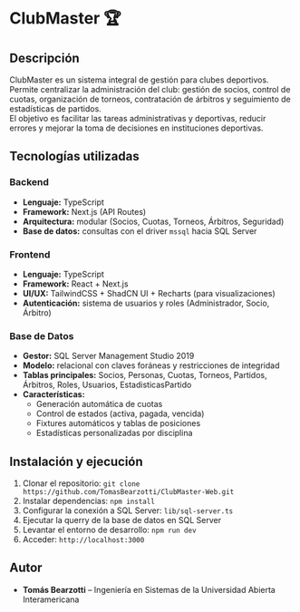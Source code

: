 # ClubMaster 🏆

## Descripción
ClubMaster es un sistema integral de gestión para clubes deportivos.  
Permite centralizar la administración del club: gestión de socios, control de cuotas, organización de torneos, contratación de árbitros y seguimiento de estadísticas de partidos.  
El objetivo es facilitar las tareas administrativas y deportivas, reducir errores y mejorar la toma de decisiones en instituciones deportivas.

## Tecnologías utilizadas

### Backend
- **Lenguaje:** TypeScript
- **Framework:** Next.js (API Routes)
- **Arquitectura:** modular (Socios, Cuotas, Torneos, Árbitros, Seguridad)
- **Base de datos:** consultas con el driver `mssql` hacia SQL Server

### Frontend
- **Lenguaje:** TypeScript
- **Framework:** React + Next.js
- **UI/UX:** TailwindCSS + ShadCN UI + Recharts (para visualizaciones)
- **Autenticación:** sistema de usuarios y roles (Administrador, Socio, Árbitro)

### Base de Datos
- **Gestor:** SQL Server Management Studio 2019
- **Modelo:** relacional con claves foráneas y restricciones de integridad
- **Tablas principales:** Socios, Personas, Cuotas, Torneos, Partidos, Árbitros, Roles, Usuarios, EstadisticasPartido
- **Características:**
  - Generación automática de cuotas
  - Control de estados (activa, pagada, vencida)
  - Fixtures automáticos y tablas de posiciones
  - Estadísticas personalizadas por disciplina

## Instalación y ejecución
1. Clonar el repositorio:
   `git clone https://github.com/TomasBearzotti/ClubMaster-Web.git`
2. Instalar dependencias:
   `npm install`
3. Configurar la conexión a SQL Server:
   `lib/sql-server.ts`
4. Ejecutar la querry de la base de datos en SQL Server
5. Levantar el entorno de desarrollo:
   `npm run dev`  
6. Acceder:
   `http://localhost:3000`

## Autor
- **Tomás Bearzotti** – Ingeniería en Sistemas de la Universidad Abierta Interamericana
